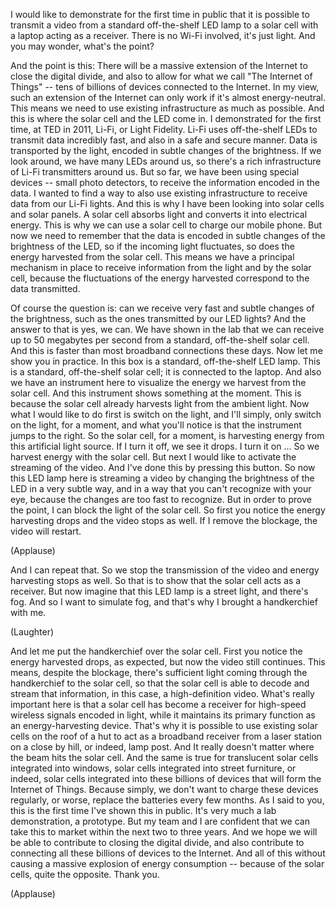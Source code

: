 
I would like to demonstrate
for the first time in public
that it is possible to transmit a video
from a standard off-the-shelf LED lamp
to a solar cell with a laptop
acting as a receiver.
There is no Wi-Fi involved,
it&#39;s just light.
And you may wonder, what&#39;s the point?

And the point is this:
There will be a massive
extension of the Internet
to close the digital divide,
and also to allow for what we call
&quot;The Internet of Things&quot; --
tens of billions of devices
connected to the Internet.
In my view, such an extension
of the Internet can only work
if it&#39;s almost energy-neutral.
This means we need to use existing
infrastructure as much as possible.
And this is where the solar cell
and the LED come in.
I demonstrated for the first time,
at TED in 2011,
Li-Fi, or Light Fidelity.
Li-Fi uses off-the-shelf LEDs
to transmit data incredibly fast,
and also in a safe and secure manner.
Data is transported by the light,
encoded in subtle changes
of the brightness.
If we look around,
we have many LEDs around us,
so there&#39;s a rich infrastructure
of Li-Fi transmitters around us.
But so far, we have been using
special devices -- small photo detectors,
to receive the information
encoded in the data.
I wanted to find a way to also use
existing infrastructure
to receive data from our Li-Fi lights.
And this is why I have been looking into
solar cells and solar panels.
A solar cell absorbs light
and converts it into electrical energy.
This is why we can use a solar cell
to charge our mobile phone.
But now we need to remember
that the data is encoded in subtle changes
of the brightness of the LED,
so if the incoming light fluctuates,
so does the energy harvested
from the solar cell.
This means we have
a principal mechanism in place
to receive information from the light
and by the solar cell,
because the fluctuations
of the energy harvested
correspond to the data transmitted.

Of course the question is:
can we receive very fast and subtle
changes of the brightness,
such as the ones transmitted
by our LED lights?
And the answer to that is yes, we can.
We have shown in the lab
that we can receive up to 50
megabytes per second
from a standard, off-the-shelf solar cell.
And this is faster than most
broadband connections these days.
Now let me show you in practice.
In this box is a standard,
off-the-shelf LED lamp.
This is a standard,
off-the-shelf solar cell;
it is connected to the laptop.
And also we have an instrument here
to visualize the energy
we harvest from the solar cell.
And this instrument shows
something at the moment.
This is because the solar cell already
harvests light from the ambient light.
Now what I would like to do first
is switch on the light,
and I&#39;ll simply, only switch on the light,
for a moment,
and what you&#39;ll notice is that
the instrument jumps to the right.
So the solar cell, for a moment,
is harvesting energy
from this artificial light source.
If I turn it off, we see it drops.
I turn it on ...
So we harvest energy with the solar cell.
But next I would like to activate
the streaming of the video.
And I&#39;ve done this
by pressing this button.
So now this LED lamp here
is streaming a video
by changing the brightness of the LED
in a very subtle way,
and in a way that you can&#39;t
recognize with your eye,
because the changes
are too fast to recognize.
But in order to prove the point,
I can block the light of the solar cell.
So first you notice
the energy harvesting drops
and the video stops as well.
If I remove the blockage,
the video will restart.

(Applause)

And I can repeat that.
So we stop the transmission of the video
and energy harvesting stops as well.
So that is to show that the solar cell
acts as a receiver.
But now imagine that this LED lamp
is a street light, and there&#39;s fog.
And so I want to simulate fog,
and that&#39;s why I brought
a handkerchief with me.

(Laughter)

And let me put the handkerchief
over the solar cell.
First you notice
the energy harvested drops, as expected,
but now the video still continues.
This means, despite the blockage,
there&#39;s sufficient light coming through
the handkerchief to the solar cell,
so that the solar cell is able to decode
and stream that information,
in this case, a high-definition video.
What&#39;s really important here is that
a solar cell has become a receiver
for high-speed wireless signals
encoded in light,
while it maintains its primary function
as an energy-harvesting device.
That&#39;s why it is possible
to use existing solar cells
on the roof of a hut
to act as a broadband receiver
from a laser station on a close by hill,
or indeed, lamp post.
And It really doesn&#39;t matter
where the beam hits the solar cell.
And the same is true
for translucent solar cells
integrated into windows,
solar cells integrated
into street furniture,
or indeed, solar cells integrated
into these billions of devices
that will form the Internet of Things.
Because simply,
we don&#39;t want to charge
these devices regularly,
or worse, replace the batteries
every few months.
As I said to you,
this is the first time
I&#39;ve shown this in public.
It&#39;s very much a lab demonstration,
a prototype.
But my team and I are confident
that we can take this to market
within the next two to three years.
And we hope we will be able to contribute
to closing the digital divide,
and also contribute
to connecting all these billions
of devices to the Internet.
And all of this without causing
a massive explosion
of energy consumption --
because of the solar cells,
quite the opposite.
Thank you.

(Applause)

